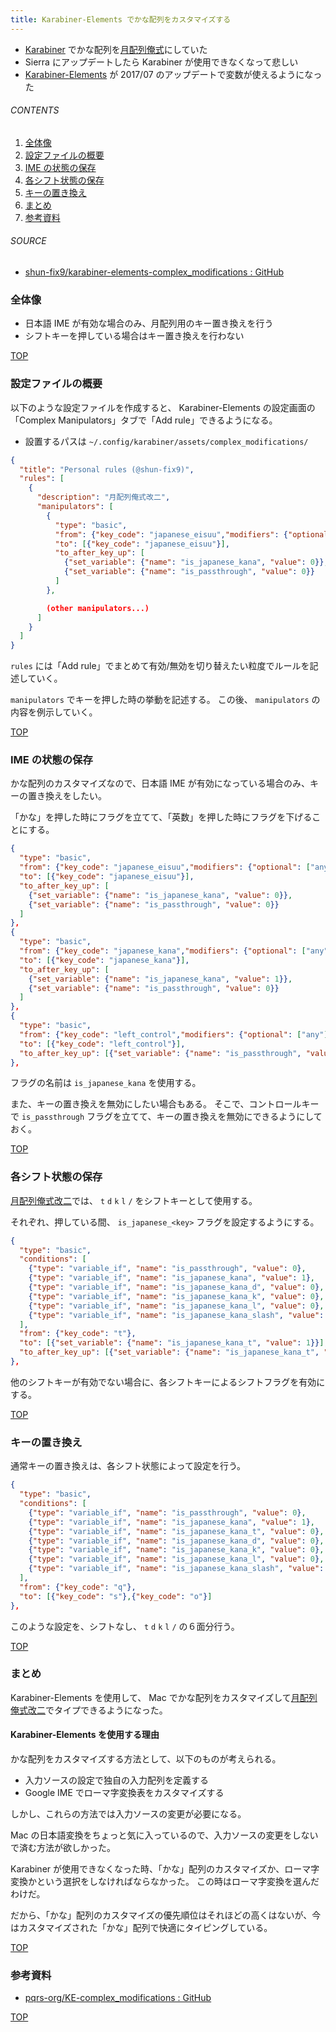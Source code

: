 ```yaml
---
title: Karabiner-Elements でかな配列をカスタマイズする
---
```

<a id="top"></a>

* [Karabiner](https://pqrs.org/osx/karabiner/index.html.ja) でかな配列を[月配列俺式](https://github.com/shun-fix9/keybord-layout-for-mac-with-keyremap)にしていた
* Sierra にアップデートしたら Karabiner が使用できなくなって悲しい
* [Karabiner-Elements](https://github.com/tekezo/Karabiner-Elements) が 2017/07 のアップデートで変数が使えるようになった

###### CONTENTS

1. [全体像](#overall)
1. [設定ファイルの概要](#config)
1. [IME の状態の保存](#set-ime-mode)
1. [各シフト状態の保存](#set-shift-mode)
1. [キーの置き換え](#replace-keys)
1. [まとめ](#postscript)
1. [参考資料](#reference)

###### SOURCE

* [shun-fix9/karabiner-elements-complex_modifications : GitHub](https://github.com/shun-fix9/karabiner-elements-complex_modifications)

<a id="overall"></a>
### 全体像

- 日本語 IME が有効な場合のみ、月配列用のキー置き換えを行う
- シフトキーを押している場合はキー置き換えを行わない


[TOP](#top)
<a id="config"></a>
### 設定ファイルの概要

以下のような設定ファイルを作成すると、 Karabiner-Elements の設定画面の「Complex Manipulators」タブで「Add rule」できるようになる。

- 設置するパスは `~/.config/karabiner/assets/complex_modifications/`

```json
{
  "title": "Personal rules (@shun-fix9)",
  "rules": [
    {
      "description": "月配列俺式改二",
      "manipulators": [
        {
          "type": "basic",
          "from": {"key_code": "japanese_eisuu","modifiers": {"optional": ["any"]}},
          "to": [{"key_code": "japanese_eisuu"}],
          "to_after_key_up": [
            {"set_variable": {"name": "is_japanese_kana", "value": 0}},
            {"set_variable": {"name": "is_passthrough", "value": 0}}
          ]
        },

        (other manipulators...)
      ]
    }
  ]
}
```

`rules` には「Add rule」でまとめて有効/無効を切り替えたい粒度でルールを記述していく。

`manipulators` でキーを押した時の挙動を記述する。
この後、 `manipulators` の内容を例示していく。



[TOP](#top)
<a id="set-ime-mode"></a>
### IME の状態の保存

かな配列のカスタマイズなので、日本語 IME が有効になっている場合のみ、キーの置き換えをしたい。

「かな」を押した時にフラグを立てて、「英数」を押した時にフラグを下げることにする。

```json
{
  "type": "basic",
  "from": {"key_code": "japanese_eisuu","modifiers": {"optional": ["any"]}},
  "to": [{"key_code": "japanese_eisuu"}],
  "to_after_key_up": [
    {"set_variable": {"name": "is_japanese_kana", "value": 0}},
    {"set_variable": {"name": "is_passthrough", "value": 0}}
  ]
},
{
  "type": "basic",
  "from": {"key_code": "japanese_kana","modifiers": {"optional": ["any"]}},
  "to": [{"key_code": "japanese_kana"}],
  "to_after_key_up": [
    {"set_variable": {"name": "is_japanese_kana", "value": 1}},
    {"set_variable": {"name": "is_passthrough", "value": 0}}
  ]
},
{
  "type": "basic",
  "from": {"key_code": "left_control","modifiers": {"optional": ["any"]}},
  "to": [{"key_code": "left_control"}],
  "to_after_key_up": [{"set_variable": {"name": "is_passthrough", "value": 1}}]
},
```

フラグの名前は `is_japanese_kana` を使用する。

また、キーの置き換えを無効にしたい場合もある。
そこで、コントロールキーで `is_passthrough` フラグを立てて、キーの置き換えを無効にできるようにしておく。


[TOP](#top)
<a id="set-shift-mode"></a>
### 各シフト状態の保存

[月配列俺式改二](https://github.com/shun-fix9/karabiner-elements-complex_modifications)では、 `t` `d` `k` `l` `/` をシフトキーとして使用する。

それぞれ、押している間、 `is_japanese_<key>` フラグを設定するようにする。

```json
{
  "type": "basic",
  "conditions": [
    {"type": "variable_if", "name": "is_passthrough", "value": 0},
    {"type": "variable_if", "name": "is_japanese_kana", "value": 1},
    {"type": "variable_if", "name": "is_japanese_kana_d", "value": 0},
    {"type": "variable_if", "name": "is_japanese_kana_k", "value": 0},
    {"type": "variable_if", "name": "is_japanese_kana_l", "value": 0},
    {"type": "variable_if", "name": "is_japanese_kana_slash", "value": 0}
  ],
  "from": {"key_code": "t"},
  "to": [{"set_variable": {"name": "is_japanese_kana_t", "value": 1}}],
  "to_after_key_up": [{"set_variable": {"name": "is_japanese_kana_t", "value": 0}}]
},
```

他のシフトキーが有効でない場合に、各シフトキーによるシフトフラグを有効にする。


[TOP](#top)
<a id="replace-keys"></a>
### キーの置き換え

通常キーの置き換えは、各シフト状態によって設定を行う。

```json
{
  "type": "basic",
  "conditions": [
    {"type": "variable_if", "name": "is_passthrough", "value": 0},
    {"type": "variable_if", "name": "is_japanese_kana", "value": 1},
    {"type": "variable_if", "name": "is_japanese_kana_t", "value": 0},
    {"type": "variable_if", "name": "is_japanese_kana_d", "value": 0},
    {"type": "variable_if", "name": "is_japanese_kana_k", "value": 0},
    {"type": "variable_if", "name": "is_japanese_kana_l", "value": 0},
    {"type": "variable_if", "name": "is_japanese_kana_slash", "value": 0}
  ],
  "from": {"key_code": "q"},
  "to": [{"key_code": "s"},{"key_code": "o"}]
},
```

このような設定を、シフトなし、 `t` `d` `k` `l` `/` の６面分行う。


[TOP](#top)
<a id="postscript"></a>
### まとめ

Karabiner-Elements を使用して、 Mac でかな配列をカスタマイズして[月配列俺式改二](https://github.com/shun-fix9/karabiner-elements-complex_modifications)でタイプできるようになった。


#### Karabiner-Elements を使用する理由

かな配列をカスタマイズする方法として、以下のものが考えられる。

- 入力ソースの設定で独自の入力配列を定義する
- Google IME でローマ字変換表をカスタマイズする

しかし、これらの方法では入力ソースの変更が必要になる。

Mac の日本語変換をちょっと気に入っているので、入力ソースの変更をしないで済む方法が欲しかった。

Karabiner が使用できなくなった時、「かな」配列のカスタマイズか、ローマ字変換かという選択をしなければならなかった。
この時はローマ字変換を選んだわけだ。

だから、「かな」配列のカスタマイズの優先順位はそれほどの高くはないが、今はカスタマイズされた「かな」配列で快適にタイピングしている。


[TOP](#top)
<a id="reference"></a>
### 参考資料

- [pqrs-org/KE-complex_modifications : GitHub](https://github.com/pqrs-org/KE-complex_modifications/tree/master/docs/json)


[TOP](#top)
